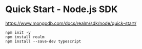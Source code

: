 # Quick Start - Node.js SDK #

<https://www.mongodb.com/docs/realm/sdk/node/quick-start/>

``` shell
npm init -y
npm install realm
npm install --save-dev typescript
```
